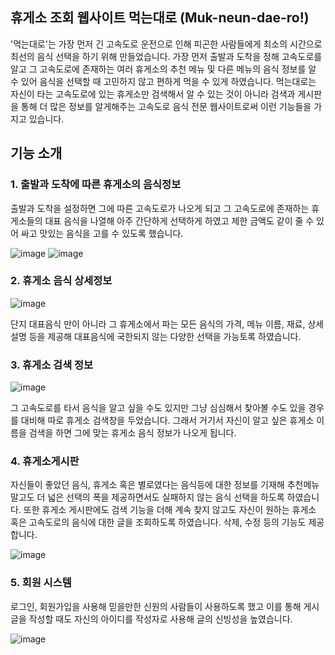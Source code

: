 ## 휴게소 조회 웹사이트 먹는대로 (Muk-neun-dae-ro!)

'먹는대로'는 가장 먼저 긴 고속도로 운전으로 인해 피곤한 사람들에게 최소의 시간으로 최선의 음식 선택을 하기 위해 만들었습니다. 가장 먼저 출발과 도착을 정해 고속도로를 알고 그 고속도로에 존재하는 여러 휴게소의 추천 메뉴 및 다른 메뉴의 음식 정보를 알 수 있어 음식을 선택할 때 고민하지 않고 편하게 먹을 수 있게 하였습니다.
 먹는대로는 자신이 타는 고속도로에 있는 휴게소만 검색해서 알 수 있는 것이 아니라 검색과 게시판을 통해 더 많은 정보를 알게해주는 고속도로 음식 전문 웹사이트로써 이런 기능들을 가지고 있습니다.


## 기능 소개

### 1. 출발과 도착에 따른 휴게소의 음식정보
출발과 도착을 설정하면 그에 따른 고속도로가 나오게 되고 그 고속도로에 존재하는 휴게소들의 대표 음식을 나열해 아주 간단하게 선택하게 하였고 제한 금액도 같이 줄 수 있어 싸고 맛있는 음식을 고를 수 있도록 했습니다.

![image](https://user-images.githubusercontent.com/46212602/95477484-5ab4c080-09c3-11eb-8eb7-7ca556145cc2.png)
![image](https://user-images.githubusercontent.com/46212602/95477557-6ef8bd80-09c3-11eb-8853-9e45fb5c1d83.png)




### 2. 휴게소 음식 상세정보
![image](https://user-images.githubusercontent.com/46212602/95478674-cea39880-09c4-11eb-9a12-a1bcbbf0ab7f.png)


단지 대표음식 만이 아니라 그 휴게소에서 파는 모든 음식의 가격, 메뉴 이름, 재료, 상세설명 등을 제공해 대표음식에 국한되지 않는 다양한 선택을 가능토록 하였습니다.


### 3. 휴게소 검색 정보
![image](https://user-images.githubusercontent.com/46212602/95478568-a2881780-09c4-11eb-9c4d-ca17476a4436.png)

그 고속도로를 타서 음식을 알고 싶을 수도 있지만 그냥 심심해서 찾아볼 수도 있을 경우를 대비해 따로 휴게소 검색창을 두었습니다. 그래서 거기서 자신이 알고 싶은 휴게소 이름을 검색을 하면 그에 맞는 휴게소 음식 정보가 나오게 됩니다.
### 4. 휴게소게시판
자신들이 좋았던 음식, 휴게소 혹은 별로였다는 음식등에 대한 정보를 기재해 추천메뉴 말고도 더 넓은 선택의 폭을 제공하면서도 실패하지 않는 음식 선택을 하도록 하였습니다. 또한 휴게소 게시판에도 검색 기능을 더해 계속 찾지 않고도 자신이 원하는 휴게소 혹은 고속도로의 음식에 대한 글을 조회하도록 하였습니다. 삭제, 수정 등의 기능도 제공합니다.

![image](https://user-images.githubusercontent.com/46212602/95478968-30640280-09c5-11eb-8d44-0e6cabec2273.png)

### 5. 회원 시스템
로그인, 회원가입을 사용해 믿을만한 신원의 사람들이 사용하도록 했고 이를 통해 게시글을 작성할 때도 자신의 아이디를 작성자로 사용해 글의 신빙성을 높였습니다.

![image](https://user-images.githubusercontent.com/46212602/95479126-61443780-09c5-11eb-97e2-622a27880cfb.png)
